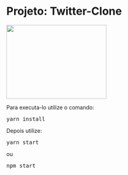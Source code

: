 <h1>Projeto: Twitter-Clone</h1>

<img src="https://res.cloudinary.com/oli37/image/upload/v1594812117/logomenor_zinb3k.svg" height=193 width=261>

<p>Para executa-lo utilize o comando:</p>
<pre>yarn install</pre>
<p>Depois utilize:<pre>yarn start</pre> ou <pre>npm start</pre></p>



